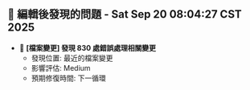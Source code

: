 ## 🚨 編輯後發現的問題 - Sat Sep 20 08:04:27 CST 2025

- 🔄 **[檔案變更] 發現      830 處錯誤處理相關變更**
  - 發現位置: 最近的檔案變更
  - 影響評估: Medium
  - 預期修復時間: 下一循環


